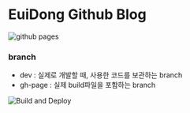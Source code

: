 # EuiDong Github Blog

![github pages](https://github.com/euidong/euidong.github.io/workflows/github%20pages/badge.svg?branch=dev&event=push)


### branch

- dev : 실제로 개발할 때, 사용한 코드를 보관하는 branch
- gh-page : 실제 build파일을 포함하는 branch

![Build and Deploy](https://github.com/euidong/euidong.github.io/workflows/Build%20and%20Deploy/badge.svg?event=push)
